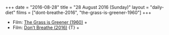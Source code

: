 +++
date = "2016-08-28"
title = "28 August 2016 (Sunday)"
layout = "daily-diet"
films = ["dont-breathe-2016", "the-grass-is-greener-1960"]
+++

<ul>
<li class="entry Film">Film: <a href="/films/the-grass-is-greener-1960">The Grass is Greener (1960)</a> +</li>
<li class="entry Film">Film: <a href="/films/dont-breathe-2016">Don’t Breathe (2016)</a> {T} +</li>
</ul>